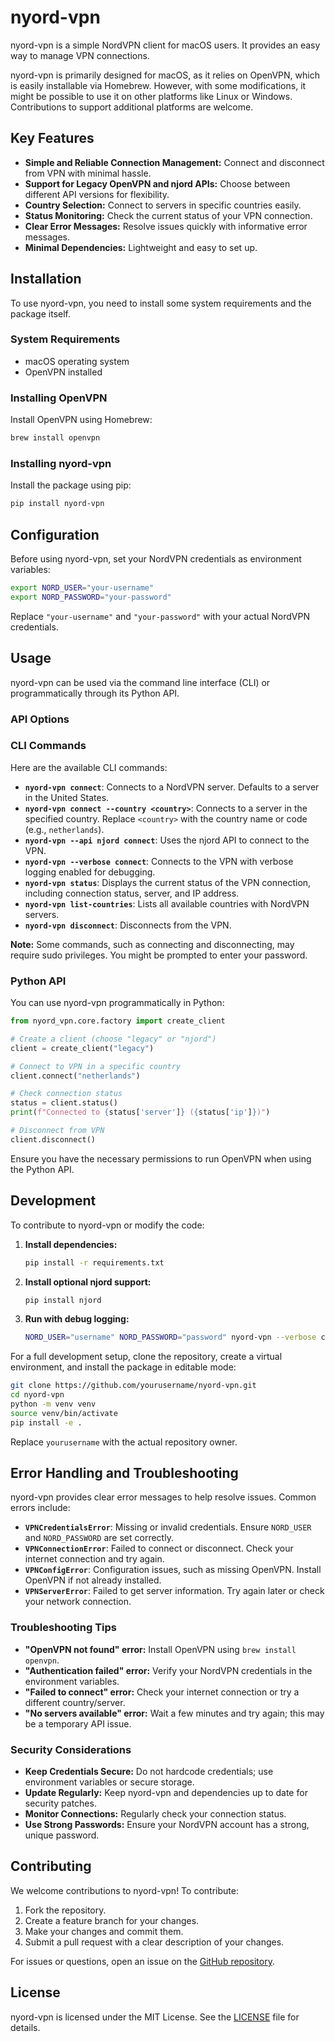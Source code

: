# nyord-vpn

nyord-vpn is a simple NordVPN client for macOS users. It provides an easy way to manage VPN connections. 

nyord-vpn is primarily designed for macOS, as it relies on OpenVPN, which is easily installable via Homebrew. However, with some modifications, it might be possible to use it on other platforms like Linux or Windows. Contributions to support additional platforms are welcome.

## Key Features

- **Simple and Reliable Connection Management:** Connect and disconnect from VPN with minimal hassle.
- **Support for Legacy OpenVPN and njord APIs:** Choose between different API versions for flexibility.
- **Country Selection:** Connect to servers in specific countries easily.
- **Status Monitoring:** Check the current status of your VPN connection.
- **Clear Error Messages:** Resolve issues quickly with informative error messages.
- **Minimal Dependencies:** Lightweight and easy to set up.

## Installation

To use nyord-vpn, you need to install some system requirements and the package itself.

### System Requirements

- macOS operating system
- OpenVPN installed

### Installing OpenVPN

Install OpenVPN using Homebrew:

```bash
brew install openvpn
```

### Installing nyord-vpn

Install the package using pip:

```bash
pip install nyord-vpn
```


## Configuration

Before using nyord-vpn, set your NordVPN credentials as environment variables:

```bash
export NORD_USER="your-username"
export NORD_PASSWORD="your-password"
```

Replace `"your-username"` and `"your-password"` with your actual NordVPN credentials.

## Usage

nyord-vpn can be used via the command line interface (CLI) or programmatically through its Python API.

### API Options

### CLI Commands

Here are the available CLI commands:

- **`nyord-vpn connect`**: Connects to a NordVPN server. Defaults to a server in the United States.
- **`nyord-vpn connect --country <country>`**: Connects to a server in the specified country. Replace `<country>` with the country name or code (e.g., `netherlands`).
- **`nyord-vpn --api njord connect`**: Uses the njord API to connect to the VPN.
- **`nyord-vpn --verbose connect`**: Connects to the VPN with verbose logging enabled for debugging.
- **`nyord-vpn status`**: Displays the current status of the VPN connection, including connection status, server, and IP address.
- **`nyord-vpn list-countries`**: Lists all available countries with NordVPN servers.
- **`nyord-vpn disconnect`**: Disconnects from the VPN.

**Note:** Some commands, such as connecting and disconnecting, may require sudo privileges. You might be prompted to enter your password.

### Python API

You can use nyord-vpn programmatically in Python:

```python
from nyord_vpn.core.factory import create_client

# Create a client (choose "legacy" or "njord")
client = create_client("legacy")

# Connect to VPN in a specific country
client.connect("netherlands")

# Check connection status
status = client.status()
print(f"Connected to {status['server']} ({status['ip']})")

# Disconnect from VPN
client.disconnect()
```

Ensure you have the necessary permissions to run OpenVPN when using the Python API.

## Development

To contribute to nyord-vpn or modify the code:

1. **Install dependencies:**

   ```bash
   pip install -r requirements.txt
   ```

2. **Install optional njord support:**

   ```bash
   pip install njord
   ```

3. **Run with debug logging:**

   ```bash
   NORD_USER="username" NORD_PASSWORD="password" nyord-vpn --verbose connect
   ```

For a full development setup, clone the repository, create a virtual environment, and install the package in editable mode:

```bash
git clone https://github.com/yourusername/nyord-vpn.git
cd nyord-vpn
python -m venv venv
source venv/bin/activate
pip install -e .
```

Replace `yourusername` with the actual repository owner.

## Error Handling and Troubleshooting

nyord-vpn provides clear error messages to help resolve issues. Common errors include:

- **`VPNCredentialsError`**: Missing or invalid credentials. Ensure `NORD_USER` and `NORD_PASSWORD` are set correctly.
- **`VPNConnectionError`**: Failed to connect or disconnect. Check your internet connection and try again.
- **`VPNConfigError`**: Configuration issues, such as missing OpenVPN. Install OpenVPN if not already installed.
- **`VPNServerError`**: Failed to get server information. Try again later or check your network connection.

### Troubleshooting Tips

- **"OpenVPN not found" error:** Install OpenVPN using `brew install openvpn`.
- **"Authentication failed" error:** Verify your NordVPN credentials in the environment variables.
- **"Failed to connect" error:** Check your internet connection or try a different country/server.
- **"No servers available" error:** Wait a few minutes and try again; this may be a temporary API issue.

### Security Considerations

- **Keep Credentials Secure:** Do not hardcode credentials; use environment variables or secure storage.
- **Update Regularly:** Keep nyord-vpn and dependencies up to date for security patches.
- **Monitor Connections:** Regularly check your connection status.
- **Use Strong Passwords:** Ensure your NordVPN account has a strong, unique password.

## Contributing

We welcome contributions to nyord-vpn! To contribute:

1. Fork the repository.
2. Create a feature branch for your changes.
3. Make your changes and commit them.
4. Submit a pull request with a clear description of your changes.

For issues or questions, open an issue on the [GitHub repository](https://github.com/yourusername/nyord-vpn).

## License

nyord-vpn is licensed under the MIT License. See the [LICENSE](LICENSE) file for details.
